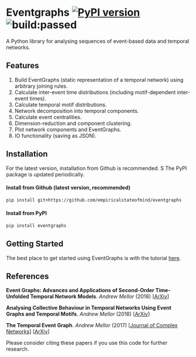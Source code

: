 # Eventgraphs [![PyPI version](https://img.shields.io/pypi/v/eventgraphs.svg)](https://pypi.org/project/eventgraphs/) <img src="https://travis-ci.org/empiricalstateofmind/eventgraphs.svg?branch=master" alt="build:passed">
A Python library for analysing sequences of event-based data and temporal networks.

## Features

1. Build EventGraphs (static representation of a temporal network) using arbitrary joining rules.
2. Calculate inter-event time distributions (including motif-dependent inter-event times).
3. Calculate temporal motif distributions.
4. Network decomposition into temporal components.
5. Calculate event centralities.
6. Dimension-reduction and component clustering.
7. Plot network components and EventGraphs.
8. IO functionality (saving as JSON).

## Installation

For the latest version, installation from Github is recommended. S
The PyPI package is updated periodically.

#### Install from Github (latest version, recommended)

```bash
pip install git+https://github.com/empiricalstateofmind/eventgraphs
```

#### Install from PyPI

```bash
pip install eventgraphs
```

## Getting Started

The best place to get started using EventGraphs is with the tutorial [here](/examples/eventgraphs_tutorial.ipynb).

## References

**Event Graphs: Advances and Applications of Second-Order Time-Unfolded Temporal Network Models**. *Andrew Mellor* (2018) [[ArXiv](https://arxiv.org/abs/1809.03457)]

**Analysing Collective Behaviour in Temporal Networks Using Event Graphs and Temporal Motifs**. *Andrew Mellor* (2018) [[ArXiv](https://arxiv.org/abs/1801.10527)]

**The Temporal Event Graph**. *Andrew Mellor* (2017) [[Journal of Complex Networks](https://academic.oup.com/comnet/advance-article-abstract/doi/10.1093/comnet/cnx048/4360827)]
[[ArXiv](https://arxiv.org/abs/1706.02128)] 

Please consider citing these papers if you use this code for further research.